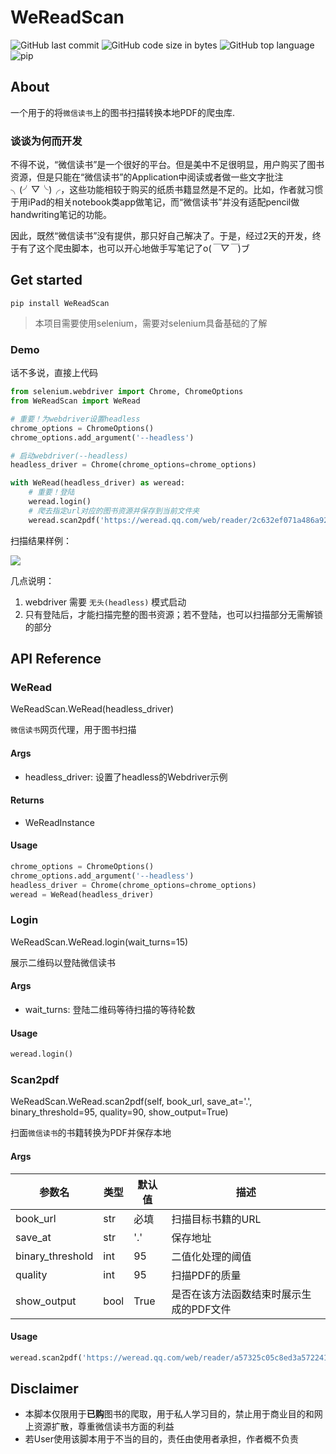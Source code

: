 # WeReadScan

![GitHub last commit](https://img.shields.io/github/last-commit/Algebra-FUN/WeReadScan?style=flat-square) ![GitHub code size in bytes](https://img.shields.io/github/languages/code-size/Algebra-FUN/WeReadScan?style=flat-square) ![GitHub top language](https://img.shields.io/github/languages/top/Algebra-FUN/WeReadScan?style=flat-square)![pip](https://img.shields.io/badge/pip-0.6.7-orange?style=flat-square)

## About

一个用于的将`微信读书`上的图书扫描转换本地PDF的爬虫库.

### 谈谈为何而开发

不得不说，“微信读书”是一个很好的平台。但是美中不足很明显，用户购买了图书资源，但是只能在“微信读书”的Application中阅读或者做一些文字批注╮(╯▽╰)╭，这些功能相较于购买的纸质书籍显然是不足的。比如，作者就习惯于用iPad的相关notebook类app做笔记，而“微信读书”并没有适配pencil做handwriting笔记的功能。

因此，既然“微信读书”没有提供，那只好自己解决了。于是，经过2天的开发，终于有了这个爬虫脚本，也可以开心地做手写笔记了o(*￣▽￣*)ブ

## Get started

```
pip install WeReadScan
```

> 本项目需要使用selenium，需要对selenium具备基础的了解

### Demo

话不多说，直接上代码

```python
from selenium.webdriver import Chrome, ChromeOptions
from WeReadScan import WeRead

# 重要！为webdriver设置headless
chrome_options = ChromeOptions()
chrome_options.add_argument('--headless')

# 启动webdriver(--headless)
headless_driver = Chrome(chrome_options=chrome_options)

with WeRead(headless_driver) as weread:
    # 重要！登陆
    weread.login()
    # 爬去指定url对应的图书资源并保存到当前文件夹
    weread.scan2pdf('https://weread.qq.com/web/reader/2c632ef071a486a92c60226')
```

扫描结果样例：

![](https://github.com/Algebra-FUN/WeReadScan/blob/master/example/sample.png?raw=true)

几点说明：

1. webdriver 需要 `无头(headless)` 模式启动
2. 只有登陆后，才能扫描完整的图书资源；若不登陆，也可以扫描部分无需解锁的部分

## API Reference

### WeRead

WeReadScan.WeRead(headless_driver)

`微信读书`网页代理，用于图书扫描

#### Args

- headless_driver:	设置了headless的Webdriver示例


#### Returns

- WeReadInstance

#### Usage
```python
chrome_options = ChromeOptions()
chrome_options.add_argument('--headless')
headless_driver = Chrome(chrome_options=chrome_options)
weread = WeRead(headless_driver)
```

### Login

WeReadScan.WeRead.login(wait_turns=15)

展示二维码以登陆微信读书

#### Args

- wait_turns:	登陆二维码等待扫描的等待轮数

#### Usage

```python
weread.login()
```

### Scan2pdf

WeReadScan.WeRead.scan2pdf(self, book_url, save_at='.', binary_threshold=95, quality=90, show_output=True)

扫面`微信读书`的书籍转换为PDF并保存本地

#### Args

| 参数名           | 类型 | 默认值 | 描述                                    |
| ---------------- | ---- | ------ | --------------------------------------- |
| book_url         | str  | 必填   | 扫描目标书籍的URL                       |
| save_at          | str  | '.'    | 保存地址                                |
| binary_threshold | int  | 95     | 二值化处理的阈值                        |
| quality          | int  | 95     | 扫描PDF的质量                           |
| show_output      | bool | True   | 是否在该方法函数结束时展示生成的PDF文件 |

#### Usage
```python
weread.scan2pdf('https://weread.qq.com/web/reader/a57325c05c8ed3a57224187kc81322c012c81e728d9d180')
```

## Disclaimer

- 本脚本仅限用于**已购**图书的爬取，用于私人学习目的，禁止用于商业目的和网上资源扩散，尊重微信读书方面的利益
- 若User使用该脚本用于不当的目的，责任由使用者承担，作者概不负责
